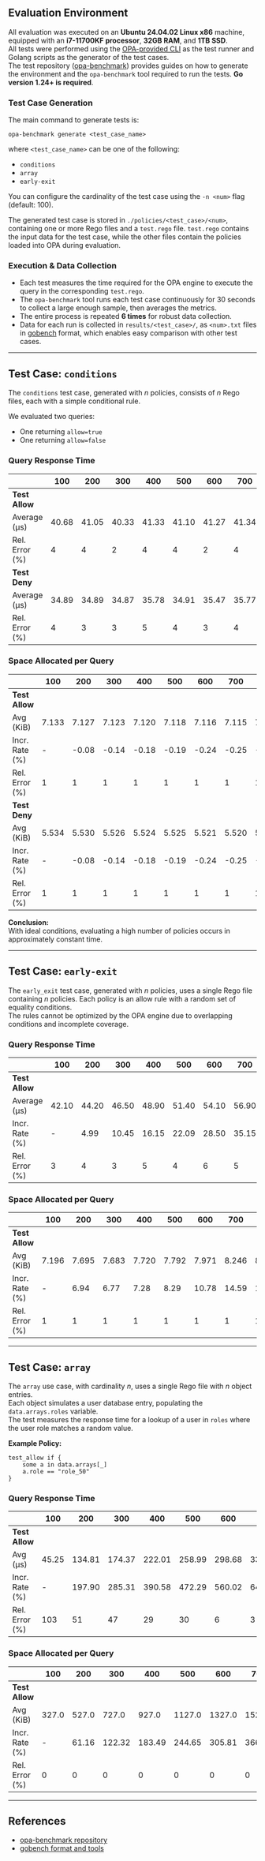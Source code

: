 ## Evaluation Environment

All evaluation was executed on an **Ubuntu 24.04.02 Linux x86** machine, equipped with an **i7-11700KF processor**, **32GB RAM**, and **1TB SSD**.  
All tests were performed using the [OPA-provided CLI](https://github.com/open-policy-agent/opa) as the test runner and Golang scripts as the generator of the test cases.  
The test repository ([opa-benchmark](https://github.com/bramba2000/opa-benchmark)) provides guides on how to generate the environment and the `opa-benchmark` tool required to run the tests. **Go version 1.24+ is required**.

### Test Case Generation

The main command to generate tests is:

```
opa-benchmark generate <test_case_name>
```
where `<test_case_name>` can be one of the following:
- `conditions`
- `array`
- `early-exit`

You can configure the cardinality of the test case using the `-n <num>` flag (default: 100).

The generated test case is stored in `./policies/<test_case>/<num>`, containing one or more Rego files and a `test.rego` file. `test.rego` contains the input data for the test case, while the other files contain the policies loaded into OPA during evaluation.

### Execution & Data Collection

- Each test measures the time required for the OPA engine to execute the query in the corresponding `test.rego`.
- The `opa-benchmark` tool runs each test case continuously for 30 seconds to collect a large enough sample, then averages the metrics.
- The entire process is repeated **6 times** for robust data collection.
- Data for each run is collected in `results/<test_case>/`, as `<num>.txt` files in [gobench](https://pkg.go.dev/golang.org/x/perf/cmd/benchstat) format, which enables easy comparison with other test cases.

---

## Test Case: `conditions`

The `conditions` test case, generated with $n$ policies, consists of $n$ Rego files, each with a simple conditional rule.  

We evaluated two queries:
- One returning `allow=true`
- One returning `allow=false`

### Query Response Time

|                | 100   | 200   | 300   | 400   | 500   | 600   | 700   | 800   | 900   | 1000  |
|----------------|-------|-------|-------|-------|-------|-------|-------|-------|-------|-------|
| **Test Allow** |       |       |       |       |       |       |       |       |       |       |
| Average (μs)   | 40.68 | 41.05 | 40.33 | 41.33 | 41.10 | 41.27 | 41.34 | 40.94 | 40.90 | 41.73 |
| Rel. Error (%) | 4     | 4     | 2     | 4     | 4     | 2     | 4     | 3     | 3     | 4     |
| **Test Deny**  |       |       |       |       |       |       |       |       |       |       |
| Average (μs)   | 34.89 | 34.89 | 34.87 | 35.78 | 34.91 | 35.47 | 35.77 | 35.41 | 35.32 | 35.84 |
| Rel. Error (%) | 4     | 3     | 3     | 5     | 4     | 3     | 4     | 3     | 4     | 4     |

### Space Allocated per Query

|                | 100    | 200    | 300    | 400    | 500    | 600    | 700    | 800    | 900    | 1000   |
|----------------|--------|--------|--------|--------|--------|--------|--------|--------|--------|--------|
| **Test Allow** |        |        |        |        |        |        |        |        |        |        |
| Avg (KiB)      | 7.133  | 7.127  | 7.123  | 7.120  | 7.118  | 7.116  | 7.115  | 7.114  | 7.113  | 7.113  |
| Incr. Rate (%) | -      | -0.08  | -0.14  | -0.18  | -0.19  | -0.24  | -0.25  | -0.26  | -0.28  | -0.29  |
| Rel. Error (%) | 1      | 1      | 1      | 1      | 1      | 1      | 1      | 1      | 1      | 1      |
| **Test Deny**  |        |        |        |        |        |        |        |        |        |        |
| Avg (KiB)      | 5.534  | 5.530  | 5.526  | 5.524  | 5.525  | 5.521  | 5.520  | 5.520  | 5.519  | 5.518  |
| Incr. Rate (%) | -      | -0.08  | -0.14  | -0.18  | -0.19  | -0.24  | -0.25  | -0.26  | -0.28  | -0.29  |
| Rel. Error (%) | 1      | 1      | 1      | 1      | 1      | 1      | 1      | 1      | 1      | 1      |

**Conclusion:**  
With ideal conditions, evaluating a high number of policies occurs in approximately constant time.

---

## Test Case: `early-exit`

The `early_exit` test case, generated with $n$ policies, uses a single Rego file containing $n$ policies. Each policy is an allow rule with a random set of equality conditions.  
The rules cannot be optimized by the OPA engine due to overlapping conditions and incomplete coverage. 
### Query Response Time

|                | 100   | 200   | 300   | 400   | 500   | 600   | 700   | 800   | 900   | 1000  |
|----------------|-------|-------|-------|-------|-------|-------|-------|-------|-------|-------|
| **Test Allow** |       |       |       |       |       |       |       |       |       |       |
| Average (μs)   | 42.10 | 44.20 | 46.50 | 48.90 | 51.40 | 54.10 | 56.90 | 59.90 | 63.00 | 66.30 |
| Incr. Rate (%) | -     | 4.99  | 10.45 | 16.15 | 22.09 | 28.50 | 35.15 | 42.28 | 49.64 | 57.48 |
| Rel. Error (%) | 3     | 4     | 3     | 5     | 4     | 6     | 5     | 4     | 3     | 4     |

### Space Allocated per Query

|                | 100   | 200   | 300   | 400   | 500   | 600   | 700   | 800   | 900   | 1000  |
|----------------|-------|-------|-------|-------|-------|-------|-------|-------|-------|-------|
| **Test Allow** |       |       |       |       |       |       |       |       |       |       |
| Avg (KiB)      | 7.196 | 7.695 | 7.683 | 7.720 | 7.792 | 7.971 | 8.246 | 8.267 | 8.282 | 8.338 |
| Incr. Rate (%) | -     | 6.94  | 6.77  | 7.28  | 8.29  | 10.78 | 14.59 | 14.89 | 15.10 | 15.88 |
| Rel. Error (%) | 1     | 1     | 1     | 1     | 1     | 1     | 1     | 1     | 1     | 1     |

---

## Test Case: `array`

The `array` use case, with cardinality $n$, uses a single Rego file with $n$ object entries.  
Each object simulates a user database entry, populating the `data.arrays.roles` variable.  
The test measures the response time for a lookup of a user in `roles` where the user role matches a random value.

**Example Policy:**
```rego
test_allow if {
    some a in data.arrays[_]
    a.role == "role_50"
}
```

### Query Response Time

|                | 100   | 200    | 300    | 400    | 500    | 600    | 700    | 800    | 900    | 1000   |
|----------------|-------|--------|--------|--------|--------|--------|--------|--------|--------|--------|
| **Test Allow** |       |        |        |        |        |        |        |        |        |        |
| Avg (μs)       | 45.25 | 134.81 | 174.37 | 222.01 | 258.99 | 298.68 | 337.34 | 377.44 | 416.02 | 457.39 |
| Incr. Rate (%) | -     | 197.90 | 285.31 | 390.58 | 472.29 | 560.02 | 645.44 | 734.05 | 819.30 | 910.72 |
| Rel. Error (%) | 103   | 51     | 47     | 29     | 30     | 6      | 3      | 3      | 2      | 2      |

### Space Allocated per Query

|                | 100   | 200   | 300   | 400   | 500   | 600   | 700   | 800   | 900   | 1000  |
|----------------|-------|-------|-------|-------|-------|-------|-------|-------|-------|-------|
| **Test Allow** |       |       |       |       |       |       |       |       |       |       |
| Avg (KiB)      | 327.0 | 527.0 | 727.0 | 927.0 | 1127.0| 1327.0| 1527.0| 1727.0| 1927.0| 2127.0|
| Incr. Rate (%) | -     | 61.16 |122.32 |183.49 |244.65 |305.81 |366.97 |428.13 |489.30 |550.46 |
| Rel. Error (%) | 0     | 0     | 0     | 0     | 0     | 0     | 0     | 0     | 0     | 0     |

---

## References

- [opa-benchmark repository](https://github.com/open-policy-agent/opa-benchmark)
- [gobench format and tools](https://pkg.go.dev/golang.org/x/perf)
